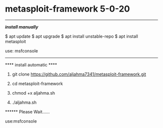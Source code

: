 # metasploit-framework 5-0-20
_________________________________
***install manually***

$ apt update
$ apt upgrade
$ apt install unstable-repo
$ apt install metasploit 


use: msfconsole

_________________________________
  **** install automatic ****
    
1) git clone https://github.com/aljahma7341/metasploit-framework.git

2) cd metasploit-framework

3) chmod +x aljahma.sh

4) ./aljahma.sh

****** Please Wait......

use:msfconsole

